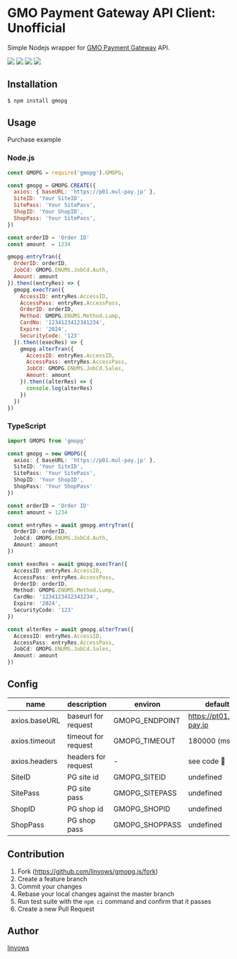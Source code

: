 GMO Payment Gateway API Client: Unofficial
==========================================

Simple Nodejs wrapper for [GMO Payment Gateway][gmopg] API.

<a href="https://www.npmjs.com/package/gmopg" title="npm"><img src="http://img.shields.io/npm/v/gmopg.svg?style=flat-square"></a>
<a href="https://travis-ci.org/pepabo/gmopg.js" title="travis"><img src="https://img.shields.io/travis/pepabo/gmopg.js.svg?style=flat-square"></a>
<a href="https://coveralls.io/github/linyows/gmopg.js" title="coveralls"><img src="https://img.shields.io/coveralls/linyows/gmopg.js.svg?style=flat-square"></a>
<a href="https://github.com/pepabo/gmopg.js/blob/master/MIT-LICENSE" title="MIT License"><img src="https://img.shields.io/badge/license-MIT-blue.svg?style=flat-square"></a>

[gmopg]: https://www.gmo-pg.com/

Installation
------------

```sh
$ npm install gmopg
```

Usage
-----

Purchase example

### Node.js

```js
const GMOPG = require('gmopg').GMOPG;

const gmopg = GMOPG.CREATE({
  axios: { baseURL: 'https://p01.mul-pay.jp' },
  SiteID: 'Your SiteID',
  SitePass: 'Your SitePass',
  ShopID: 'Your ShopID',
  ShopPass: 'Your SitePass',
})

const orderID = 'Order ID'
const amount  = 1234

gmopg.entryTran({
  OrderID: orderID,
  JobCd: GMOPG.ENUMS.JobCd.Auth,
  Amount: amount
}).then((entryRes) => {
  gmopg.execTran({
    AccessID: entryRes.AccessID,
    AccessPass: entryRes.AccessPass,
    OrderID: orderID,
    Method: GMOPG.ENUMS.Method.Lump,
    CardNo: '1234123412341234',
    Expire: '2024',
    SecurityCode: '123'
  }).then((execRes) => {
    gmopg.alterTran({
      AccessID: entryRes.AccessID,
      AccessPass: entryRes.AccessPass,
      JobCd: GMOPG.ENUMS.JobCd.Sales,
      Amount: amount
    }).then((alterRes) => {
      console.log(alterRes)
    })
  })
})
```

### TypeScript

```ts
import GMOPG from 'gmopg'

const gmopg = new GMOPG({
  axios: { baseURL: 'https://p01.mul-pay.jp' },
  SiteID: 'Your SiteID',
  SitePass: 'Your SitePass',
  ShopID: 'Your ShopID',
  ShopPass: 'Your ShopPass'
})

const orderID = 'Order ID'
const amount = 1234

const entryRes = await gmopg.entryTran({
  OrderID: orderID,
  JobCd: GMOPG.ENUMS.JobCd.Auth,
  Amount: amount
})

const execRes = await gmopg.execTran({
  AccessID: entryRes.AccessID,
  AccessPass: entryRes.AccessPass,
  OrderID: orderID,
  Method: GMOPG.ENUMS.Method.Lump,
  CardNo: '1234123412341234',
  Expire: '2024',
  SecurityCode: '123'
})

const alterRes = await gmopg.alterTran({
  AccessID: entryRes.AccessID,
  AccessPass: entryRes.AccessPass,
  JobCd: GMOPG.ENUMS.JobCd.Sales,
  Amount: amount
})
```

Config
------

name          | description         | environ        | default
---           | ---                 | ---            | ---
axios.baseURL | baseurl for request | GMOPG_ENDPOINT | https://pt01.mul-pay.jp
axios.timeout | timeout for request | GMOPG_TIMEOUT  | 180000 (ms)
axios.headers | headers for request | -              | see code :eyes:
SiteID        | PG site id          | GMOPG_SITEID   | undefined
SitePass      | PG site pass        | GMOPG_SITEPASS | undefined
ShopID        | PG shop id          | GMOPG_SHOPID   | undefined
ShopPass      | PG shop pass        | GMOPG_SHOPPASS | undefined

Contribution
------------

1. Fork (https://github.com/linyows/gmopg.js/fork)
1. Create a feature branch
1. Commit your changes
1. Rebase your local changes against the master branch
1. Run test suite with the `npm ci` command and confirm that it passes
1. Create a new Pull Request

Author
------

[linyows](https://github.com/linyows)
